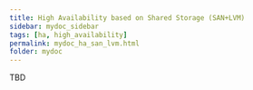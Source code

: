 ```yaml
---
title: High Availability based on Shared Storage (SAN+LVM)
sidebar: mydoc_sidebar
tags: [ha, high_availability]
permalink: mydoc_ha_san_lvm.html
folder: mydoc
---
```

TBD
